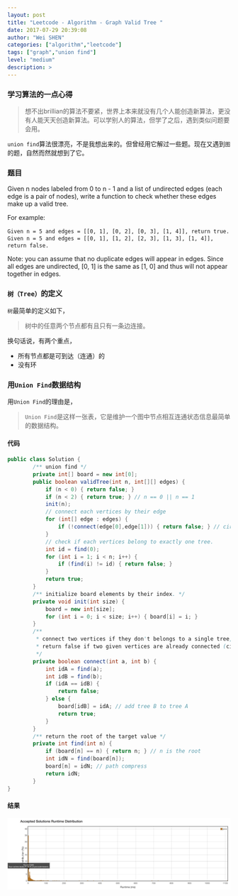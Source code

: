 ```yaml
---
layout: post
title: "Leetcode - Algorithm - Graph Valid Tree "
date: 2017-07-29 20:39:08
author: "Wei SHEN"
categories: ["algorithm","leetcode"]
tags: ["graph","union find"]
level: "medium"
description: >
---
```


### 学习算法的一点心得
> 想不出brillian的算法不要紧，世界上本来就没有几个人能创造新算法，更没有人能天天创造新算法。可以学别人的算法，但学了之后，遇到类似问题要会用。

`union find`算法很漂亮，不是我想出来的。但曾经用它解过一些题。现在又遇到`图`的题，自然而然就想到了它。

### 题目
Given n nodes labeled from 0 to n - 1 and a list of undirected edges (each edge is a pair of nodes), write a function to check whether these edges make up a valid tree.

For example:
```
Given n = 5 and edges = [[0, 1], [0, 2], [0, 3], [1, 4]], return true.
Given n = 5 and edges = [[0, 1], [1, 2], [2, 3], [1, 3], [1, 4]], return false.
```

Note: you can assume that no duplicate edges will appear in edges. Since all edges are undirected, [0, 1] is the same as [1, 0] and thus will not appear together in edges.

### `树（Tree）`的定义
`树`最简单的定义如下，
> 树中的任意两个节点都有且只有一条边连接。

换句话说，有两个重点，
* 所有节点都是可到达（连通）的
* 没有环

### 用`Union Find`数据结构
用`Union Find`的理由是，
> `Union Find`是这样一张表，它是维护一个图中节点相互连通状态信息最简单的数据结构。

#### 代码
```java
public class Solution {
        /** union find */
        private int[] board = new int[0];
        public boolean validTree(int n, int[][] edges) {
            if (n < 0) { return false; }
            if (n < 2) { return true; } // n == 0 || n == 1
            init(n);
            // connect each vertices by their edge
            for (int[] edge : edges) {
                if (!connect(edge[0],edge[1])) { return false; } // circle found
            }
            // check if each vertices belong to exactly one tree.
            int id = find(0);
            for (int i = 1; i < n; i++) {
                if (find(i) != id) { return false; }
            }
            return true;
        }
        /** initialize board elements by their index. */
        private void init(int size) {
            board = new int[size];
            for (int i = 0; i < size; i++) { board[i] = i; }
        }
        /**
         * connect two vertices if they don't belongs to a single tree, and return true,
         * return false if two given vertices are already connected (circle).
         */
        private boolean connect(int a, int b) {
            int idA = find(a);
            int idB = find(b);
            if (idA == idB) {
                return false;
            } else {
                board[idB] = idA; // add tree B to tree A
                return true;
            }
        }
        /** return the root of the target value */
        private int find(int n) {
            if (board[n] == n) { return n; } // n is the root
            int idN = find(board[n]);
            board[n] = idN; // path compress
            return idN;
        }
}
```

#### 结果
![graph-valid-tree-1](/images/leetcode/graph-valid-tree-1.png)
